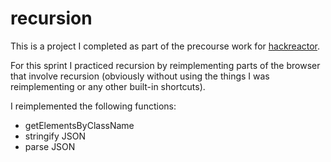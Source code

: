 # recursion
This is a project I completed as part of the precourse work for [hackreactor](http://hackreactor.com).

For this sprint I practiced recursion by reimplementing parts of the browser that involve recursion (obviously without using the things I was reimplementing or any other built-in shortcuts).

I reimplemented the following functions:
* getElementsByClassName
* stringify JSON
* parse JSON
